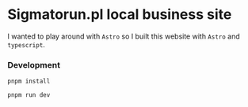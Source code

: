 # Sigmatorun.pl local business site

I wanted to play around with `Astro` so I built this website with `Astro` and `typescript`.

### Development

```
pnpm install

pnpm run dev
```
